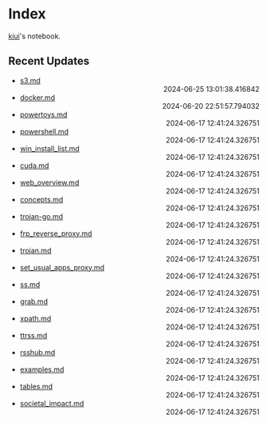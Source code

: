 
# Index

[kiui](https://kiui.moe/)'s notebook.

## Recent Updates
- [s3.md](linux/s3/) <div style="text-align: right">2024-06-25 13:01:38.416842</div>
- [docker.md](docker/docker/) <div style="text-align: right">2024-06-20 22:51:57.794032</div>
- [powertoys.md](windows/powertoys/) <div style="text-align: right">2024-06-17 12:41:24.326751</div>
- [powershell.md](windows/powershell/) <div style="text-align: right">2024-06-17 12:41:24.326751</div>
- [win_install_list.md](windows/win_install_list/) <div style="text-align: right">2024-06-17 12:41:24.326751</div>
- [cuda.md](windows/cuda/) <div style="text-align: right">2024-06-17 12:41:24.326751</div>
- [web_overview.md](web/web_overview/) <div style="text-align: right">2024-06-17 12:41:24.326751</div>
- [concepts.md](web/proxy/concepts/) <div style="text-align: right">2024-06-17 12:41:24.326751</div>
- [trojan-go.md](web/proxy/trojan-go/) <div style="text-align: right">2024-06-17 12:41:24.326751</div>
- [frp_reverse_proxy.md](web/proxy/frp_reverse_proxy/) <div style="text-align: right">2024-06-17 12:41:24.326751</div>
- [trojan.md](web/proxy/trojan/) <div style="text-align: right">2024-06-17 12:41:24.326751</div>
- [set_usual_apps_proxy.md](web/proxy/set_usual_apps_proxy/) <div style="text-align: right">2024-06-17 12:41:24.326751</div>
- [ss.md](web/proxy/ss/) <div style="text-align: right">2024-06-17 12:41:24.326751</div>
- [grab.md](web/scrape/grab/) <div style="text-align: right">2024-06-17 12:41:24.326751</div>
- [xpath.md](web/scrape/xpath/) <div style="text-align: right">2024-06-17 12:41:24.326751</div>
- [ttrss.md](web/rss/ttrss/) <div style="text-align: right">2024-06-17 12:41:24.326751</div>
- [rsshub.md](web/rss/rsshub/) <div style="text-align: right">2024-06-17 12:41:24.326751</div>
- [examples.md](writings/examples/) <div style="text-align: right">2024-06-17 12:41:24.326751</div>
- [tables.md](writings/tables/) <div style="text-align: right">2024-06-17 12:41:24.326751</div>
- [societal_impact.md](writings/societal_impact/) <div style="text-align: right">2024-06-17 12:41:24.326751</div>
